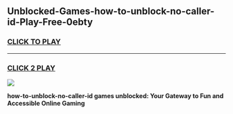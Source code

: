 
## Unblocked-Games-how-to-unblock-no-caller-id-Play-Free-0ebty
<h3>
<a href="https://premium76.site?title=how-to-unblock-no-caller-id&ref=10A">CLICK TO PLAY</a></h3>
<hr>

<h3>
<a href="https://premium76.site?title=how-to-unblock-no-caller-id&ref=10A">CLICK 2 PLAY</a>
  
</h3>

<a href="https://premium76.site?title=how-to-unblock-no-caller-id&ref=10A"><img src="https://clearcache.store/games.png"></a>


**how-to-unblock-no-caller-id games unblocked: Your Gateway to Fun and Accessible Online Gaming**
